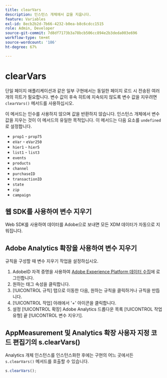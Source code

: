 ```yaml
---
title: clearVars
description: 인스턴스 개체에서 값을 지웁니다.
feature: Variables
exl-id: 8ecb2b2d-7b66-4232-b0ea-b8c6cdcc1515
role: Admin, Developer
source-git-commit: 7d8df7173b3a78bcb506cc894e2b3deda003e696
workflow-type: tm+mt
source-wordcount: '186'
ht-degree: 67%

---
```


# clearVars

단일 페이지 애플리케이션과 같은 일부 구현에서는 동일한 페이지 로드 시 전송된 여러 개의 히트가 필요합니다. 변수 값이 후속 히트에 지속되지 않도록 변수 값을 지우려면 `clearVars()` 메서드를 사용하십시오.

이 메서드는 인수를 사용하지 않으며 값을 반환하지 않습니다. 인스턴스 개체에서 변수 값을 지우는 것이 이 메서드의 유일한 목적입니다. 이 메서드는 다음 요소를 `undefined`로 설정합니다.

* `prop1` - `prop75`
* `eVar` - `eVar250`
* `hier1` - `hier5`
* `list1` - `list3`
* `events`
* `products`
* `channel`
* `purchaseID`
* `transactionID`
* `state`
* `zip`
* `campaign`

## 웹 SDK를 사용하여 변수 지우기

Web SDK를 사용하여 데이터를 Adobe으로 보내면 모든 XDM 데이터가 자동으로 지워집니다.

## Adobe Analytics 확장을 사용하여 변수 지우기

규칙을 구성할 때 변수 지우기 작업을 설정하십시오.

1. AdobeID 자격 증명을 사용하여 [Adobe Experience Platform 데이터 수집](https://experience.adobe.com/data-collection)에 로그인합니다.
2. 원하는 태그 속성을 클릭합니다.
3. [!UICONTROL 규칙] 탭으로 이동한 다음, 원하는 규칙을 클릭하거나 규칙을 만듭니다.
4. [!UICONTROL 작업] 아래에서 &#39;+&#39; 아이콘을 클릭합니다.
5. 설정 [!UICONTROL 확장] Adobe Analytics 드롭다운 목록 [!UICONTROL 작업 유형] 끝 [!UICONTROL 변수 지우기].

## AppMeasurement 및 Analytics 확장 사용자 지정 코드 편집기의 s.clearVars()

Analytics 개체 인스턴스를 인스턴스화한 후에는 구현의 어느 곳에서든 `s.clearVars()` 메서드를 호출할 수 있습니다.

```js
s.clearVars();
```
